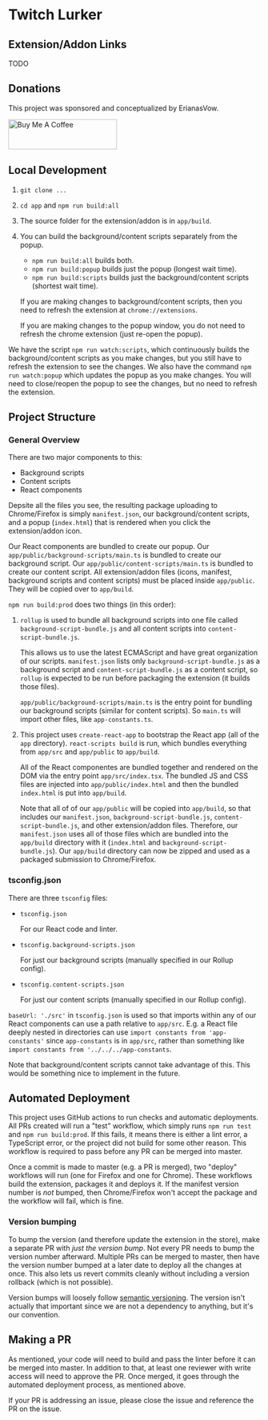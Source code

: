 # Twitch Lurker

## Extension/Addon Links

TODO

## Donations

This project was sponsored and conceptualized by ErianasVow.

<a href="https://www.buymeacoffee.com/ErianasVow" target="_blank"><img src="https://cdn.buymeacoffee.com/buttons/v2/default-violet.png" alt="Buy Me A Coffee" style="height: 60px !important;width: 217px !important;" ></a>

## Local Development

1. `git clone ...`
1. `cd app` and `npm run build:all`
1. The source folder for the extension/addon is in `app/build`.
1. You can build the background/content scripts separately from the popup.
    - `npm run build:all` builds both.
    - `npm run build:popup` builds just the popup (longest wait time).
    - `npm run build:scripts` builds just the background/content scripts (shortest wait time).

    If you are making changes to background/content scripts, then you need to refresh the extension at `chrome://extensions`.

    If you are making changes to the popup window, you do not need to refresh the chrome extension (just re-open the popup).

We have the script `npm run watch:scripts`, which continuously builds the background/content scripts as you make changes, but you still have to refresh the extension to see the changes. We also have the command `npm run watch:popup` which updates the popup as you make changes. You will need to close/reopen the popup to see the changes, but no need to refresh the extension.

## Project Structure

### General Overview

There are two major components to this:

- Background scripts
- Content scripts
- React components

Depsite all the files you see, the resulting package uploading to Chrome/Firefox is simply `manifest.json`, our background/content scripts, and a popup (`index.html`) that is rendered when you click the extension/addon icon.

Our React components are bundled to create our popup. Our `app/public/background-scripts/main.ts` is bundled to create our background script. Our `app/public/content-scripts/main.ts` is bundled to create our content script. All extension/addon files (icons, manifest, background scripts and content scripts) must be placed inside `app/public`. They will be copied over to `app/build`.

`npm run build:prod` does two things (in this order):

1. `rollup` is used to bundle all background scripts into one file called `background-script-bundle.js` and all content scripts into `content-script-bundle.js`.
  
    This allows us to use the latest ECMAScript and have great organization of our scripts. `manifest.json` lists only `background-script-bundle.js` as a background script and `content-script-bundle.js` as a content script, so `rollup` is expected to be run before packaging the extension (it builds those files).

    `app/public/background-scripts/main.ts` is the entry point for bundling our background scripts (similar for content scripts). So `main.ts` will import other files, like `app-constants.ts`.

2. This project uses `create-react-app` to bootstrap the React app (all of the `app` directory). `react-scripts build` is run, which bundles everything from `app/src` and `app/public` to `app/build`.

    All of the React componentes are bundled together and rendered on the DOM via the entry point `app/src/index.tsx`. The bundled JS and CSS files are injected into `app/public/index.html` and then the bundled `index.html` is put into `app/build`.
  
    Note that all of of our `app/public` will be copied into `app/build`, so that includes our `manifest.json`, `background-script-bundle.js`, `content-script-bundle.js`, and other extension/addon files. Therefore, our `manifest.json` uses all of those files which are bundled into the `app/build` directory with it (`index.html` and `background-script-bundle.js`). Our `app/build` directory can now be zipped and used as a packaged submission to Chrome/Firefox.

### tsconfig.json

There are three `tsconfig` files:
- `tsconfig.json`
    
    For our React code and linter.
- `tsconfig.background-scripts.json`
    
    For just our background scripts (manually specified in our Rollup config).
- `tsconfig.content-scripts.json`
    
    For just our content scripts (manually specified in our Rollup config).

`baseUrl: './src'` in `tsconfig.json` is used so that imports within any of our React components can use a path relative to `app/src`. E.g. a React file deeply nested in directories can use `import constants from 'app-constants'` since `app-constants` is in `app/src`, rather than something like `import constants from '../../../app-constants`.

Note that background/content scripts cannot take advantage of this. This would be something nice to implement in the future.

## Automated Deployment

This project uses GitHub actions to run checks and automatic deployments. All PRs created will run a "test" workflow, which simply runs `npm run test` and `npm run build:prod`. If this fails, it means there is either a lint error, a TypeScript error, or the project did not build for some other reason. This workflow is required to pass before any PR can be merged into master.

Once a commit is made to master (e.g. a PR is merged), two "deploy" workflows will run (one for Firefox and one for Chrome). These workflows build the extension, packages it and deploys it. If the manifest version number is *not* bumped, then Chrome/Firefox won't accept the package and the workflow will fail, which is fine.

### Version bumping

To bump the version (and therefore update the extension in the store), make a separate PR with *just the version bump*. Not every PR needs to bump the version number afterward. Multiple PRs can be merged to master, then have the version number bumped at a later date to deploy all the changes at once. This also lets us revert commits cleanly without including a version rollback (which is not possible).

Version bumps will loosely follow [semantic versioning](https://semver.org/). The version isn't actually that important since we are not a dependency to anything, but it's our convention.

## Making a PR

As mentioned, your code will need to build and pass the linter before it can be merged into master. In addition to that, at least one reviewer with write access will need to approve the PR. Once merged, it goes through the automated deployment process, as mentioned above.

If your PR is addressing an issue, please close the issue and reference the PR on the issue.
